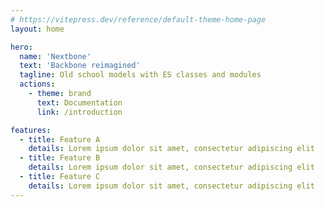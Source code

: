 ```yaml
---
# https://vitepress.dev/reference/default-theme-home-page
layout: home

hero:
  name: 'Nextbone'
  text: 'Backbone reimagined'
  tagline: Old school models with ES classes and modules
  actions:
    - theme: brand
      text: Documentation
      link: /introduction

features:
  - title: Feature A
    details: Lorem ipsum dolor sit amet, consectetur adipiscing elit
  - title: Feature B
    details: Lorem ipsum dolor sit amet, consectetur adipiscing elit
  - title: Feature C
    details: Lorem ipsum dolor sit amet, consectetur adipiscing elit
---
```

